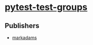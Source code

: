 # [pytest-test-groups](https://pypi.org/project/pytest-test-groups)



## Publishers
- [markadams](https://pypi.org/user/markadams)

